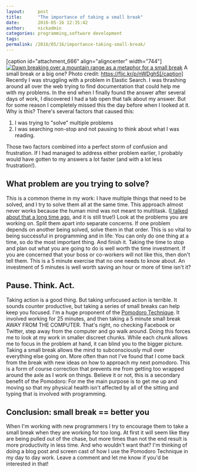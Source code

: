 ```yaml
---
layout:     post
title:      "The importance of taking a small break"
date:       2016-05-16 12:35:42
author:     nickadmin
categories: programming,software development
tags:  
permalink: /2016/05/16/importance-taking-small-break/
---
```

[caption id="attachment_666" align="aligncenter" width="744"][![Dawn breaking over a mountain range as a metaphor for a small break](https://ironboundsoftware.com/blog-imgs/uploads/2016/05/14401853494_c48699ea58_k-1-744x374.jpg)](https://ironboundsoftware.com/blog-imgs/uploads/2016/05/14401853494_c48699ea58_k-1.jpg) A small break or a big one? Photo credit: https://flic.kr/p/nWDghS[/caption] Recently I was struggling with a problem in Elastic Search. I was thrashing around all over the web trying to find documentation that could help me with my problems. In the end when I finally found the answer after several days of work, I discovered I had a tab open that talk about my answer. But for some reason I completely missed this the day before when I looked at it. Why is this? There's several factors that caused this: 

  1. I was trying to "solve" multiple problems
  2. I was searching non-stop and not pausing to think about what I was reading.

Those two factors combined into a perfect storm of confusion and frustration. If I had managed to address either problem earlier, I probably would have gotten to my answers a lot faster (and with a lot less frustration!). 

## What problem are you trying to solve?

This is a common theme in my work: I have multiple things that need to be solved, and I try to solve them all at the same time. This approach almost never works because the human mind was not meant to multitask. ([I talked about that a long time ago](https://ironboundsoftware.com/blog/2005/08/23/multitasking-just-say-no/), and it is still true!) Look at the problems you are working on. Split them apart into separate concerns. If one problem depends on another being solved, solve them in that order. This is so vital to being successful in programming and in life: You can only do one thing at a time, so do the most important thing. And finish it. Taking the time to stop and plan out what you are going to do is well worth the time investment. If you are concerned that your boss or co-workers will not like this, then don't tell them. This is a 5 minute exercise that no one needs to know about. An investment of 5 minutes is well worth saving an hour or more of time isn't it? 

## Pause. Think. Act.

Taking action is a good thing. But taking unfocused action is terrible. It sounds counter productive, but taking a series of small breaks can help keep you focused. I'm a huge proponent of the [Pomodoro Technique](http://www.pomodorotechnique.com/). It involved working for 25 minutes, and then taking a 5 minute small break AWAY FROM THE COMPUTER. That's right, no checking Facebook or Twitter, step away from the computer and go walk around. Doing this forces me to look at my work in smaller discreet chunks. While each chunk allows me to focus in the problem at hand, it can blind you to the bigger picture. Taking a small break allows the mind to subconsciously mull over everything else going on. More often than not I've found that I come back from the break with new ideas on how to approach my next pomodoro. This is a form of course correction that prevents me from getting too wrapped around the axle as I work on things. Believe it or not, this is a secondary benefit of the Pomodoro: For me the main purpose is to get me up and moving so that my physical health isn't affected by all of the sitting and typing that is involved with programming. 

## Conclusion: small break == better you

When I'm working with new programmers I try to encourage them to take a small break when they are working for too long. At first it will seem like they are being pulled out of the chase, but more times than not the end result is more productivity in less time. And who wouldn't want that? I'm thinking of doing a blog post and screen cast of how I use the Pomodoro Technique in my day to day work. Leave a comment and let me know if you'd be interested in that!
<!--stackedit_data:
eyJoaXN0b3J5IjpbMTk1MjE5MzMzXX0=
-->